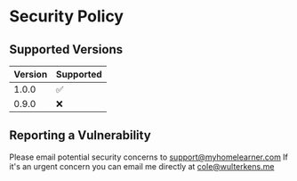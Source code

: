 # Security Policy

## Supported Versions

| Version | Supported          |
| ------- | ------------------ |
| 1.0.0   | :white_check_mark: | *estimated live June 2025
| 0.9.0   | :x:                | *current live version

## Reporting a Vulnerability

Please email potential security concerns to support@myhomelearner.com
If it's an urgent concern you can email me directly at cole@wulterkens.me
